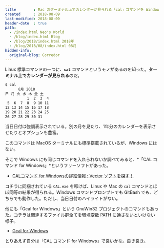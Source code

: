 ```yaml
---
title        : Mac のターミナル上でカレンダーが見られる「cal」コマンドを Windows でも実現する方法
created      : 2018-08-09
last-modified: 2018-08-09
header-date  : true
path:
  - /index.html Neo's World
  - /blog/index.html Blog
  - /blog/2018/index.html 2018年
  - /blog/2018/08/index.html 08月
hidden-info:
  original-blog: Corredor
---
```


Linux 標準コマンドの一つに、**`cal`** コマンドというモノがあるのを知った。**ターミナル上でカレンダーが見られる**のだ。

```bash
$ cal
      8月 2018
日 月 火 水 木 金 土
          1  2  3  4
 5  6  7  8  9 10 11
12 13 14 15 16 17 18
19 20 21 22 23 24 25
26 27 28 29 30 31
```

当日日付は強調表示されている。別の月を見たり、1年分のカレンダーを表示させたりとオプションも豊富。

このコマンドは MacOS ターミナルにも標準搭載されているが、Windows にはない。

そこで Windows にも同じコマンドを入れられないか調べてみると、*「CAL コマンド for Windows」*というフリーソフトがあった。

- [CALコマンド for Windowsの詳細情報 : Vector ソフトを探す！](https://www.vector.co.jp/soft/win95/personal/se377046.html)

コチラに同梱されている `CAL.exe` を叩けば、Linux や Mac の `cal` コマンドとほぼ同等の結果が得られる。Windows コマンドプロンプトでも GitBash でも、どちらでも動作した。ただし、当日日付のハイライトがない。

他にも「Gcal for Windows」という GnuWin32 プロジェクトのコマンドもあった。コチラは関連するファイル群全てを環境変数 PATH に通さないといけない様子。

- [Gcal for Windows](http://gnuwin32.sourceforge.net/packages/gcal.htm)

とりあえず自分は「CAL コマンド for Windows」で良いかな。良き良き。
